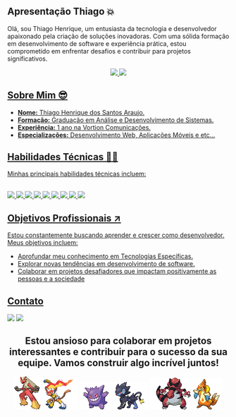 ## <div > Apresentação Thiago 💥</div>

<a>Olá, sou Thiago Henrique, um entusiasta da tecnologia e desenvolvedor apaixonado pela criação de soluções inovadoras. Com uma sólida formação em desenvolvimento de software e experiência prática, estou comprometido em enfrentar desafios e contribuir para projetos significativos.</a>

<div align="center" style="display: inline_block">
  <a href="https://github.com/thiagohenrique23/thiagohenrique23">
  <img height="180em" src="https://github-readme-stats.vercel.app/api?username=thiagohenrique23&show_icons=true&theme=midnight-purple&include_all_commits=true&count_private=true"/>
  <img height="180em" src="https://github-readme-stats.vercel.app/api/top-langs/?username=thiagohenrique23&layout=compact&langs_count=7&theme=midnight-purple"/>
</div>

## Sobre Mim 😎

- **Nome:** Thiago Henrique dos Santos Araujo.
- **Formação:** Graduação em Análise e Desenvolvimento de Sistemas.
- **Experiência:** 1 ano na Vortion Comunicações. 
- **Especializações:** Desenvolvimento Web, Aplicações Móveis e etc...

## Habilidades Técnicas 👩‍💻

Minhas principais habilidades técnicas incluem:
<div style="display: inline_block"><br>
  <img src="https://img.shields.io/badge/HTML-239120?style=for-the-badge&logo=html5&logoColor=white" />
  <img src="https://img.shields.io/badge/CSS-239120?style=for-the-badge&logo=css3&logoColor=white" />  
  <img src="https://img.shields.io/badge/JavaScript-F7DF1E?style=for-the-badge&logo=javascript&logoColor=black" />
  <img src="https://img.shields.io/badge/React-20232A?style=for-the-badge&logo=react&logoColor=61DAFB" />  
  <img src="https://img.shields.io/badge/Node.js-43853D?style=for-the-badge&logo=node.js&logoColor=white" />
  <img src="https://img.shields.io/badge/TypeScript-007ACC?style=for-the-badge&logo=typescript&logoColor=white" />
  <img src="https://img.shields.io/badge/MySQL-00000F?style=for-the-badge&logo=mysql&logoColor=white" />
  <img src="https://img.shields.io/badge/Amazon_AWS-232F3E?style=for-the-badge&logo=amazon-aws&logoColor=white" />
  <img src="https://img.shields.io/badge/WordPress-006E93?style=for-the-badge&logo=wordpress&logoColor=white" />
</div>
  
## Objetivos Profissionais ↗

Estou constantemente buscando aprender e crescer como desenvolvedor. Meus objetivos incluem:

- Aprofundar meu conhecimento em Tecnologias Específicas.
- Explorar novas tendências em desenvolvimento de software.
- Colaborar em projetos desafiadores que impactam positivamente as pessoas e a sociedade

## Contato

<div> 
  <a href="https://www.linkedin.com/in/thiago-henrique-a43858188/" target="_blank"><img src="https://img.shields.io/badge/-LinkedIn-%230077B5?style=for-the-badge&logo=linkedin&logoColor=white" target="_blank"></a>
  <a href="https://www.instagram.com/th_king07/" target="_blank"><img src="https://img.shields.io/badge/-Instagram-%23E4405F?style=for-the-badge&logo=instagram&logoColor=white" target="_blank"></a>
</div>  

## <div align="center" >Estou ansioso para colaborar em projetos interessantes e contribuir para o sucesso da sua equipe. Vamos construir algo incrível juntos!

<div align="center">
  
  ![Blaziken](https://raw.githubusercontent.com/PokeAPI/sprites/master/sprites/pokemon/versions/generation-v/black-white/animated/257.gif)
  ![Infernape](https://raw.githubusercontent.com/PokeAPI/sprites/master/sprites/pokemon/versions/generation-v/black-white/animated/392.gif)
  ![Gengar](https://raw.githubusercontent.com/PokeAPI/sprites/master/sprites/pokemon/versions/generation-v/black-white/animated/94.gif)
  ![Luxray](https://raw.githubusercontent.com/PokeAPI/sprites/master/sprites/pokemon/versions/generation-v/black-white/animated/405.gif)
  ![Krookodile](https://raw.githubusercontent.com/PokeAPI/sprites/master/sprites/pokemon/versions/generation-v/black-white/animated/553.gif)
  ![Floatzel](https://raw.githubusercontent.com/PokeAPI/sprites/master/sprites/pokemon/versions/generation-v/black-white/animated/419.gif)

</div> 
